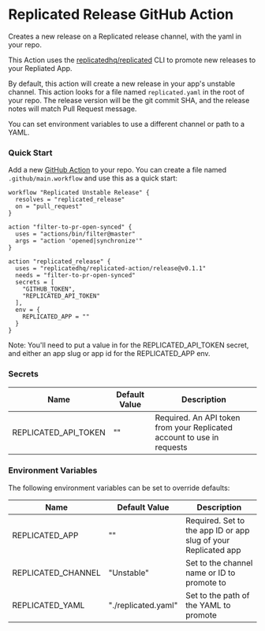 # Replicated Release GitHub Action

Creates a new release on a Replicated release channel, with the yaml in your repo.

This Action uses the [replicatedhq/replicated](https://github.com/replicatedhq/replicated) CLI to promote new releases to your Repliated App.

By default, this action will create a new release in your app's unstable channel. This action looks for a file named `replicated.yaml` in the root of your repo. The release version will be the git commit SHA, and the release notes will match Pull Request message.

You can set environment variables to use a different channel or path to a YAML.

### Quick Start

Add a new [GitHub Action](https://github.com/features/actions) to your repo. You can create a file named `.github/main.workflow` and use this as a quick start:

```hcl
workflow "Replicated Unstable Release" {
  resolves = "replicated_release"
  on = "pull_request"
}

action "filter-to-pr-open-synced" {
  uses = "actions/bin/filter@master"
  args = "action 'opened|synchronize'"
}

action "replicated_release" {
  uses = "replicatedhq/replicated-action/release@v0.1.1"
  needs = "filter-to-pr-open-synced"
  secrets = [
    "GITHUB_TOKEN",
    "REPLICATED_API_TOKEN"
  ],
  env = {
    REPLICATED_APP = ""
  }
}
```

Note: You'll need to put a value in for the REPLICATED_API_TOKEN secret, and either an app slug or app id for the REPLICATED_APP env.

### Secrets
| Name | Default Value | Description |
|------|---------------|-------------|
| REPLICATED_API_TOKEN | "" | Required. An API token from your Replicated account to use in requests   |


### Environment Variables

The following environment variables can be set to override defaults:

| Name | Default Value | Description |
|------|---------------|-------------|
| REPLICATED_APP | "" | Required. Set to the app ID or app slug of your Replicated app |
| REPLICATED_CHANNEL | "Unstable" | Set to the channel name or ID to promote to |
| REPLICATED_YAML | "./replicated.yaml" | Set to the path of the YAML to promote |

